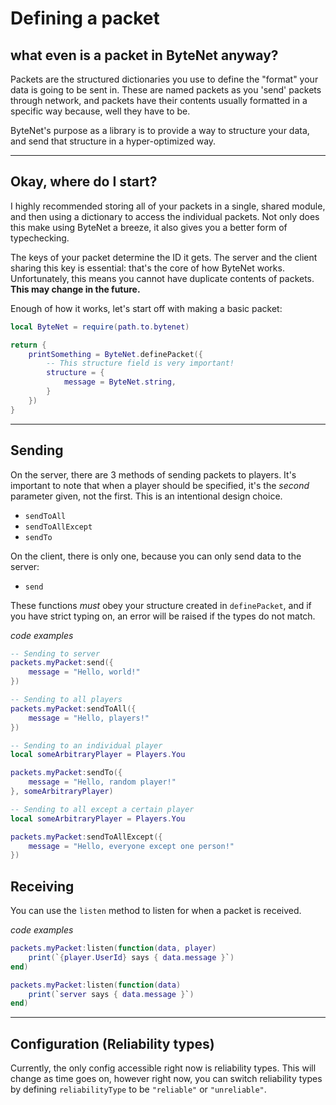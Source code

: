 <div class="docs">

<h1>Defining a packet</h1>

</div>

## what even is a packet in ByteNet anyway?
Packets are the structured dictionaries you use to define the "format" your data is going to be sent in. These are named packets as you 'send' packets through network, and packets have their contents usually formatted in a specific way because, well they have to be. 

ByteNet's purpose as a library is to provide a way to structure your data, and send that structure in a hyper-optimized way.

---

## Okay, where do I start?
I highly recommended storing all of your packets in a single, shared module, and then using a dictionary to access the individual packets. Not only does this make using ByteNet a breeze, it also gives you a better form of typechecking.

The keys of your packet determine the ID it gets. The server and the client sharing this key is essential: that's the core of how ByteNet works. Unfortunately, this means you cannot have duplicate contents of packets. **This may change in the future.**

Enough of how it works, let's start off with making a basic packet:
```lua title="packets.luau"
local ByteNet = require(path.to.bytenet)

return {
	printSomething = ByteNet.definePacket({
		-- This structure field is very important!
		structure = {
			message = ByteNet.string,
		}
	})
}
```

---

## Sending

On the server, there are 3 methods of sending packets to players. It's important to note that when a player should be specified, it's the *second* parameter given, not the first. This is an intentional design choice.

- `sendToAll`
- `sendToAllExcept`
- `sendTo`

On the client, there is only one, because you can only send data to the server:

- `send`

These functions *must* obey your structure created in `definePacket`, and if you have strict typing on, an error will be raised if the types do not match.

*code examples*
```lua title="client.luau"
-- Sending to server
packets.myPacket:send({
	message = "Hello, world!"
})
```
```lua title="server.luau"
-- Sending to all players
packets.myPacket:sendToAll({
	message = "Hello, players!"
})

-- Sending to an individual player
local someArbitraryPlayer = Players.You

packets.myPacket:sendTo({
	message = "Hello, random player!"
}, someArbitraryPlayer)

-- Sending to all except a certain player
local someArbitraryPlayer = Players.You

packets.myPacket:sendToAllExcept({
	message = "Hello, everyone except one person!"
})
```

## Receiving

You can use the `listen` method to listen for when a packet is received.

*code examples*
```lua title="server.luau"
packets.myPacket:listen(function(data, player)
	print(`{player.UserId} says { data.message }`)
end)
```
```lua title="client.luau"
packets.myPacket:listen(function(data)
	print(`server says { data.message }`)
end)
```
---

## Configuration (Reliability types)
Currently, the only config accessible right now is reliability types. This will change as time goes on, however right now, you can switch reliability types by defining `reliabilityType` to be `"reliable"` or `"unreliable"`.
